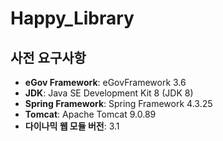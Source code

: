 # Happy_Library

## 사전 요구사항
- **eGov Framework**: eGovFramework 3.6
- **JDK**: Java SE Development Kit 8 (JDK 8)
- **Spring Framework**: Spring Framework 4.3.25
- **Tomcat**: Apache Tomcat 9.0.89
- **다이나믹 웹 모듈 버전**: 3.1
